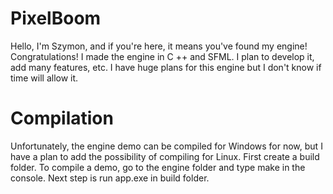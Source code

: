# PixelBoom

Hello, I'm Szymon, and if you're here, it means you've found my engine! Congratulations!
I made the engine in C ++ and SFML. I plan to develop it, add many features, etc.
I have huge plans for this engine but I don't know if time will allow it.

# Compilation
Unfortunately, the engine demo can be compiled for Windows for now, but I have a plan to add the possibility of compiling for Linux.
First create a build folder. To compile a demo, go to the engine folder and type make in the console. Next step is run app.exe in build folder.
